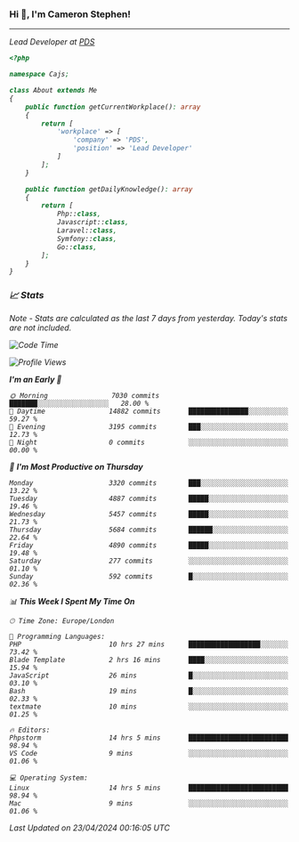 ### Hi 👋, I'm Cameron Stephen!
<hr>
<p><em>Lead Developer at <a href="https://prindatasolutions.co.uk">PDS</a></p>


```php
<?php

namespace Cajs;

class About extends Me
{
    public function getCurrentWorkplace(): array
    {
        return [
            'workplace' => [
                'company' => 'PDS',
                'position' => 'Lead Developer'
            ]
        ];
    }

    public function getDailyKnowledge(): array
    {
        return [
            Php::class,
            Javascript::class,
            Laravel::class,
            Symfony::class,
            Go::class,
        ];
    }
}
```

### 📈 Stats
<p><em>Note - Stats are calculated as the last 7 days from yesterday. Today's stats are not included.</em></p>


<!--START_SECTION:waka-->
![Code Time](http://img.shields.io/badge/Code%20Time-3%2C773%20hrs%2014%20mins-blue)

![Profile Views](http://img.shields.io/badge/Profile%20Views-0-blue)

**I'm an Early 🐤** 

```text
🌞 Morning                7030 commits        ███████░░░░░░░░░░░░░░░░░░   28.00 % 
🌆 Daytime                14882 commits       ███████████████░░░░░░░░░░   59.27 % 
🌃 Evening                3195 commits        ███░░░░░░░░░░░░░░░░░░░░░░   12.73 % 
🌙 Night                  0 commits           ░░░░░░░░░░░░░░░░░░░░░░░░░   00.00 % 
```
📅 **I'm Most Productive on Thursday** 

```text
Monday                   3320 commits        ███░░░░░░░░░░░░░░░░░░░░░░   13.22 % 
Tuesday                  4887 commits        █████░░░░░░░░░░░░░░░░░░░░   19.46 % 
Wednesday                5457 commits        █████░░░░░░░░░░░░░░░░░░░░   21.73 % 
Thursday                 5684 commits        ██████░░░░░░░░░░░░░░░░░░░   22.64 % 
Friday                   4890 commits        █████░░░░░░░░░░░░░░░░░░░░   19.48 % 
Saturday                 277 commits         ░░░░░░░░░░░░░░░░░░░░░░░░░   01.10 % 
Sunday                   592 commits         █░░░░░░░░░░░░░░░░░░░░░░░░   02.36 % 
```


📊 **This Week I Spent My Time On** 

```text
🕑︎ Time Zone: Europe/London

💬 Programming Languages: 
PHP                      10 hrs 27 mins      ██████████████████░░░░░░░   73.42 % 
Blade Template           2 hrs 16 mins       ████░░░░░░░░░░░░░░░░░░░░░   15.94 % 
JavaScript               26 mins             █░░░░░░░░░░░░░░░░░░░░░░░░   03.10 % 
Bash                     19 mins             █░░░░░░░░░░░░░░░░░░░░░░░░   02.33 % 
textmate                 10 mins             ░░░░░░░░░░░░░░░░░░░░░░░░░   01.25 % 

🔥 Editors: 
Phpstorm                 14 hrs 5 mins       █████████████████████████   98.94 % 
VS Code                  9 mins              ░░░░░░░░░░░░░░░░░░░░░░░░░   01.06 % 

💻 Operating System: 
Linux                    14 hrs 5 mins       █████████████████████████   98.94 % 
Mac                      9 mins              ░░░░░░░░░░░░░░░░░░░░░░░░░   01.06 % 
```


 Last Updated on 23/04/2024 00:16:05 UTC
<!--END_SECTION:waka-->
